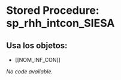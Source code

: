 # Stored Procedure: sp_rhh_intcon_SIESA

## Usa los objetos:
- [[NOM_INF_CON]]

*No code available.*
